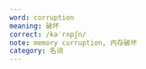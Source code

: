 ```yaml
---
word: corruption
meaning: 破坏
correct: /kəˈrʌpʃn/
note: memory curruption, 内存破坏
category: 名词
---
```

